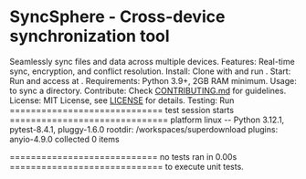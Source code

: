 # SyncSphere - Cross-device synchronization tool
Seamlessly sync files and data across multiple devices.
Features: Real-time sync, encryption, and conflict resolution.
Install: Clone with  and run .
Start: Run  and access at .
Requirements: Python 3.9+, 2GB RAM minimum.
Usage:  to sync a directory.
Contribute: Check [CONTRIBUTING.md](CONTRIBUTING.md) for guidelines.
License: MIT License, see [LICENSE](LICENSE) for details.
Testing: Run ============================= test session starts ==============================
platform linux -- Python 3.12.1, pytest-8.4.1, pluggy-1.6.0
rootdir: /workspaces/superdownload
plugins: anyio-4.9.0
collected 0 items

============================ no tests ran in 0.00s ============================= to execute unit tests.
